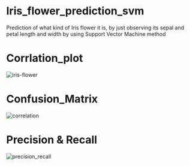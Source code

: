 # Iris_flower_prediction_svm
Prediction of what kind of Iris flower it is, by just observing its sepal and petal length and width by using Support Vector Machine method
# Corrlation_plot
![iris-flower](https://user-images.githubusercontent.com/86430978/133744233-d22cab57-b43a-4519-afdb-f83dcf75b796.jpeg)
# Confusion_Matrix
![correlation](https://user-images.githubusercontent.com/86430978/133745007-dd685405-287c-453e-b0c5-fcc14f04f1dd.png)
# Precision & Recall
![precision_recall](https://user-images.githubusercontent.com/86430978/133745051-c9f0bf7d-7bb4-4599-94c1-5195ab0fe4ae.png)

